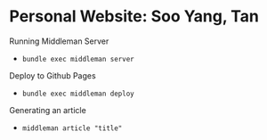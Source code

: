 # Personal Website: Soo Yang, Tan

Running Middleman Server
* `bundle exec middleman server`

Deploy to Github Pages
* `bundle exec middleman deploy`

Generating an article
* `middleman article "title"`
